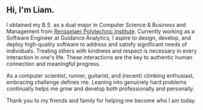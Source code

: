 ## Hi, I'm Liam.

I obtained my B.S. as a dual major in Computer Science & Business and Management from [Rensselaer Polytechnic Institute](https://www.rpi.edu). Currently working as a Software Engineer at Guidance Analytics, I aspire to design, develop, and deploy high-quality software to address and satisfy significant needs of individuals. Treating others with kindness and respect is necessary in every interaction in one's life. These interactions are the key to authentic human connection and meaningful progress.

As a computer scientist, runner, guitarist, and (recent) climbing enthusiast, embracing challenge defines me. Leaning into genuinely hard problems continually helps me grow and develop both professionally and personally.

Thank you to my friends and family for helping me become who I am today.
